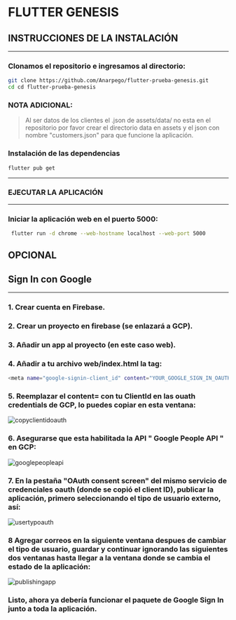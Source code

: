 # FLUTTER GENESIS

## INSTRUCCIONES DE LA INSTALACIÓN

---


### Clonamos el repositorio e ingresamos al directorio:

```sh
git clone https://github.com/Anarpego/flutter-prueba-genesis.git
cd cd flutter-prueba-genesis
```

### NOTA ADICIONAL:

> Al ser datos de los clientes el .json de assets/data/ no esta en el repositorio por favor crear el directorio data en assets y el json con nombre "customers.json" para que funcione la aplicación.

### Instalación de las dependencias

```sh
flutter pub get
```
---

### EJECUTAR LA APLICACIÓN
---

### Iniciar la aplicación web en el puerto 5000:

```sh
 flutter run -d chrome --web-hostname localhost --web-port 5000
```

## OPCIONAL

## Sign In con Google
---

### 1. Crear cuenta en Firebase.

### 2. Crear un proyecto en firebase (se enlazará a GCP).

### 3. Añadir un app al proyecto (en este caso web).

### 4. Añadir a tu archivo web/index.html la tag:

```sh
<meta name="google-signin-client_id" content="YOUR_GOOGLE_SIGN_IN_OAUTH_CLIENT_ID.apps.googleusercontent.com">
```

### 5. Reemplazar el content=  con tu ClientId en las ouath credentials de GCP, lo puedes copiar en esta ventana:

![copyclientidoauth](https://github.com/Anarpego/flutter-prueba-genesis/assets/57972305/9d3edf38-7e8a-479a-a35c-501b0e1492e1)


### 6. Asegurarse que esta habilitada la API " Google People API " en GCP:

![googlepeopleapi](https://github.com/Anarpego/flutter-prueba-genesis/assets/57972305/a753e57d-01b1-4c47-a31d-aa4094632f8d)


### 7. En la pestaña "OAuth consent screen" del mismo servicio de credenciales oauth (donde se copió el client ID), publicar la aplicación, primero seleccionando el tipo de usuario externo, así:

![usertypoauth](https://github.com/Anarpego/flutter-prueba-genesis/assets/57972305/64b735c8-2451-422a-8ebf-3c45b0c32b83)


### 8 Agregar correos en la siguiente ventana despues de cambiar el tipo de usuario, guardar y continuar ignorando las siguientes dos ventanas hasta llegar a la ventana donde se cambia el estado de la aplicación:

![publishingapp](https://github.com/Anarpego/flutter-prueba-genesis/assets/57972305/1a6bdc52-302d-45cb-9476-8d2773ce143b)


### Listo, ahora ya debería funcionar el paquete de Google Sign In junto a toda la aplicación.



